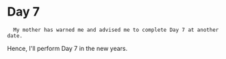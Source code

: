 # Day 7

```
  My mother has warned me and advised me to complete Day 7 at another date.
```

Hence, I'll perform Day 7 in the new years.
